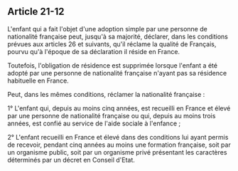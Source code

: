 Article 21-12
----
L'enfant qui a fait l'objet d'une adoption simple par une personne de
nationalité française peut, jusqu'à sa majorité, déclarer, dans les conditions
prévues aux articles 26 et suivants, qu'il réclame la qualité de Français,
pourvu qu'à l'époque de sa déclaration il réside en France.

Toutefois, l'obligation de résidence est supprimée lorsque l'enfant a été adopté
par une personne de nationalité française n'ayant pas sa résidence habituelle en
France.

Peut, dans les mêmes conditions, réclamer la nationalité française :

1° L'enfant qui, depuis au moins cinq années, est recueilli en France et élevé
par une personne de nationalité française ou qui, depuis au moins trois années,
est confié au service de l'aide sociale à l'enfance ;

2° L'enfant recueilli en France et élevé dans des conditions lui ayant permis de
recevoir, pendant cinq années au moins une formation française, soit par un
organisme public, soit par un organisme privé présentant les caractères
déterminés par un décret en Conseil d'Etat.
